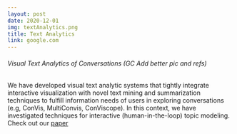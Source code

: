 ```yaml
---
layout: post
date: 2020-12-01
img: textAnalytics.png
title: Text Analytics
link: google.com
---
```


###### Visual Text Analytics of Conversations (GC Add better pic and refs)

We have developed visual text analytic systems that tightly integrate interactive visualization with novel text mining and summarization techniques to fulfill information needs of users in exploring conversations (e.g, ConVis, MultiConvis, ConViscope). In this context, we have investigated techniques for interactive (human-in-the-loop) topic modeling. Check out our [paper](https://journals.sagepub.com/doi/abs/10.1177/1473871618757228l
)
